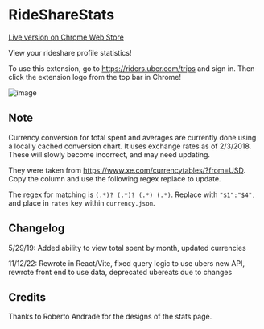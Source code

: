 # RideShareStats

[Live version on Chrome Web Store](https://chrome.google.com/webstore/detail/uber-trip-stats/kddlnbejbpknoedebeojobofnbdfhpnm)

View your rideshare profile statistics!

To use this extension, go to https://riders.uber.com/trips and sign in. Then click the extension logo from the top bar in Chrome!

![image](https://i.imgur.com/TBOTsi4.png)

## Note

Currency conversion for total spent and averages are currently done using a locally cached conversion chart. It uses exchange rates as of 2/3/2018. These will slowly become incorrect, and may need updating.

They were taken from https://www.xe.com/currencytables/?from=USD. Copy the column and use the following regex replace to update.

The regex for matching is `(.*)? (.*)? (.*) (.*)`. Replace with `"$1":"$4",` and place in `rates` key within `currency.json`.

## Changelog

5/29/19: Added ability to view total spent by month, updated currencies

11/12/22: Rewrote in React/Vite, fixed query logic to use ubers new API, rewrote front end to use data, deprecated ubereats due to changes

## Credits

Thanks to Roberto Andrade for the designs of the stats page.

